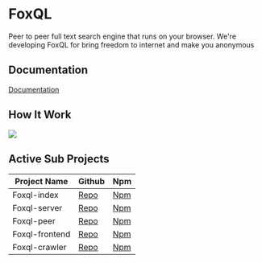 # FoxQL
Peer to peer full text search engine that runs on your browser. 
We're developing FoxQL for bring freedom to internet and make you anonymous

## Documentation
[Documentation](http://asdasdasd "Documentation")

## How It Work
[![](https://i.hizliresim.com/BZyAfp.png)](#)



## Active Sub Projects
| Project Name  |  Github | Npm |
| ------------ | ------------ |--------- |
| Foxql-index  | [Repo](https://github.com/boraozer/foxql-index "Repo")   | [Npm](https://cutt.ly/JhNPhum "Npm") |
| Foxql-server  |  [Repo](https://github.com/boraozer/foxql-server "Repo") |[Npm](https://cutt.ly/8hNPc5X "Npm") |
|Foxql-peer | [Repo](https://github.com/boraozer/foxql-peer "Repo") | [Npm](https://cutt.ly/rhNPWcZ "Npm") |
|Foxql-frontend | [Repo](https://github.com/boraozer/foxql-frontend "Repo") | [Npm](# "Npm") |
|Foxql-crawler | [Repo](https://github.com/boraozer/foxql-crawler "Repo") | [Npm](# "Npm") |
